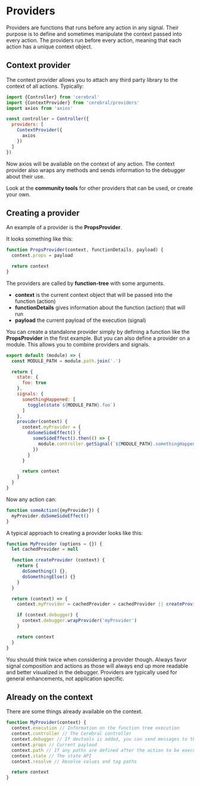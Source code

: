 # Providers

Providers are functions that runs before any action in any signal. Their purpose is to define and sometimes manipulate the context passed into every action. The providers run before every action, meaning that each action has a unique context object.

## Context provider
The context provider allows you to attach any third party library to the context of all actions. Typically:


```js
import {Controller} from 'cerebral'
import {ContextProvider} from 'cerebral/providers'
import axios from 'axios'

const controller = Controller({
  providers: [
    ContextProvider({
      axios
    })
  ]
})
```

Now axios will be available on the context of any action. The context provider also wraps any methods and sends information to the debugger about their use.

Look at the **community tools** for other providers that can be used, or create your own.

## Creating a provider

An example of a provider is the **PropsProvider**.

It looks something like this:

```js
function PropsProvider(context, functionDetails, payload) {
  context.props = payload

  return context
}
```

The providers are called by **function-tree** with some arguments.

- **context** is the current context object that will be passed into the function (action)
- **functionDetails** gives information about the function (action) that will run
- **payload** the current payload of the execution (signal)

You can create a standalone provider simply by defining a function like the **PropsProvider** in the first example. But you can also define a provider on a module. This allows you to combine providers and signals.

```js
export default (module) => {
  const MODULE_PATH = module.path.join('.')

  return {
    state: {
      foo: true
    },
    signals: {
      somethingHappened: [
        toggle(state`${MODULE_PATH}.foo`)
      ]
    },
    provider(context) {
      context.myProvider = {
        doSomeSideEffect() {
          someSideEffect().then(() => {
            module.controller.getSignal(`${MODULE_PATH}.somethingHappened`)()
          })
        }
      }

      return context
    }
  }
}
```

Now any action can:

```js
function someAction({myProvider}) {
  myProvider.doSomeSideEffect()
}
```

A typical approach to creating a provider looks like this:

```js
function MyProvider (options = {}) {
  let cachedProvider = null

  function createProvider (context) {
    return {
      doSomething() {},
      doSomethingElse() {}
    }
  }

  return (context) => {
    context.myProvider = cachedProvider = cachedProvider || createProvider(context)

    if (context.debugger) {
      context.debugger.wrapProvider('myProvider')
    }

    return context
  }
}
```

You should think twice when considering a provider though. Always favor signal composition and actions as those will always end up more readable and better visualized in the debugger. Providers are typically used for general enhancements, not application specific.

## Already on the context
There are some things already available on the context.

```js
function MyProvider(context) {
  context.execution // Information on the function tree execution
  context.controller // The Cerebral controller
  context.debugger // If devtools is added, you can send messages to the debugger
  context.props // Current payload
  context.path // If any paths are defined after the action to be executed
  context.state // The state API
  context.resolve // Resolve values and tag paths

  return context
}
```

